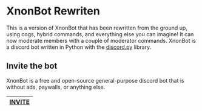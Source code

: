 # XnonBot Rewriten

This is a version of XnonBot that has been rewritten from the ground up, using cogs, hybrid commands, and everything else you can imagine! It can now moderate members with a couple of moderator commands. XnonBot is a discord bot written in Python with the [discord.py](https://github.com/rapptz/discord.py) library.

## Invite the bot

XnonBot is a free and open-source general-purpose discord bot that is without ads, paywalls, or anything else.

| [INVITE](https://discord.com/api/oauth2/authorize?client_id=1103280626825691157&permissions=1634504010836&scope=bot%20applications.commands) |
|:---------------------------------------------------------------------------------------------------------------------------------------------:|
